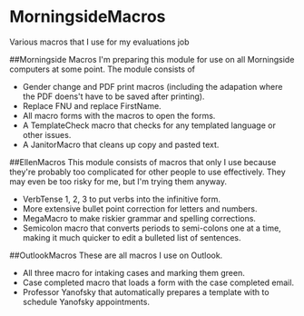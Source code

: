 # MorningsideMacros
Various macros that I use for my evaluations job

##Morningside Macros
I'm preparing this module for use on all Morningside computers at some point. The module consists of
- Gender change and PDF print macros (including the adapation where the PDF doens't have to be saved after printing).
- Replace FNU and replace FirstName.
- All macro forms with the macros to open the forms.
- A TemplateCheck macro that checks for any templated language or other issues.
- A JanitorMacro that cleans up copy and pasted text.

##EllenMacros
This module consists of macros that only I use because they're probably too complicated for other people to use effectively.
They may even be too risky for me, but I'm trying them anyway.
- VerbTense 1, 2, 3 to put verbs into the infinitive form.
- More extensive bullet point correction for letters and numbers.
- MegaMacro to make riskier grammar and spelling corrections.
- Semicolon macro that converts periods to semi-colons one at a time, making it much quicker to edit a bulleted list of sentences.

##OutlookMacros
These are all macros I use on Outlook.
- All three macro for intaking cases and marking them green.
- Case completed macro that loads a form with the case completed email.
- Professor Yanofsky that automatically prepares a template with to schedule Yanofsky appointments.
